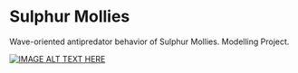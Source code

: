 # Sulphur Mollies
Wave-oriented antipredator behavior of Sulphur Mollies. Modelling Project.

[![IMAGE ALT TEXT HERE](https://www.youtube.com/watch?v=JME-3_yRs9c/0.jpg)](https://www.youtube.com/watch?v=JME-3_yRs9c)
